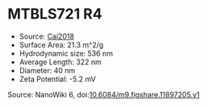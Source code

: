 <a name="material" />

# MTBLS721 R4
<script type="application/ld+json">
  {
    "@context": "https://schema.org/",
    "@type": "ChemicalSubstance",
    "@id": "https://egonw.github.io/nanowiki/nanowiki484.html#material",
    "http://purl.org/dc/terms/conformsTo":
      {
        "@type": "CreativeWork",
        "@id": "https://bioschemas.org/profiles/ChemicalSubstance/0.4-RELEASE/"
      },
    "identfier": "484",
    "name": "MTBLS721 R4",
    "url": "https://egonw.github.io/nanowiki/nanowiki484.html#material",
    "sameAs": "http://127.0.0.1/mediawiki/index.php/Special:URIResolver/MTBLS721_R4"
  }
</script>


* Source: [Cai2018](articleCai2018.md)
* Surface Area: 21.3 m^2/g
* Hydrodynamic size: 536 nm
* Average Length: 322 nm
* Diameter: 40 nm
* Zeta Potential: -5.2 mV


Source: NanoWiki 6, doi:[10.6084/m9.figshare.11897205.v1](https://doi.org/10.6084/m9.figshare.11897205.v1)
